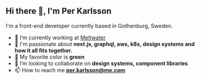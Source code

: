 ## Hi there 👋, I'm Per Karlsson
I'm a front-end developer currently based in Gothenburg, Sweden.

- 🔭 I’m currently working at [Meltwater](github.com/meltwater)
- 💚 I'm passionate about **next.js, graphql, aws, k8s, design systems and how it all fits together.**
- 🎨 My favorite color is **green**
- 👯 I’m looking to collaborate on **design systems, component libraries**
- 📫 How to reach me **per.karlsson@me.com**


